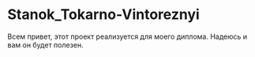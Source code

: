 # Stanok_Tokarno-Vintoreznyi
Всем привет, этот проект реализуется для моего диплома. Надеюсь и вам он будет полезен.